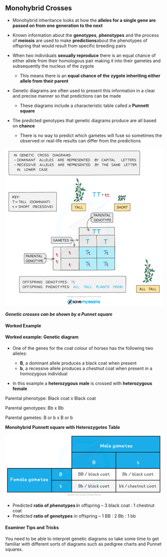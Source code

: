 ## Monohybrid Crosses

* Monohybrid inheritance looks at how the **alleles for a single gene are passed on from one generation to the next**
* Known information about the **genotypes**, **phenotypes** and the process of **meiosis** are used to make **predictions**about the phenotypes of offspring that would result from specific breeding pairs
* When two individuals **sexually reproduce** there is an equal chance of either allele from their homologous pair making it into their gametes and subsequently the nucleus of the zygote

  + This means there is an **equal chance of the zygote inheriting either allele from their parent**
* Genetic diagrams are often used to present this information in a clear and precise manner so that predictions can be made

  + These diagrams include a characteristic table called a **Punnett square**
* The predicted genotypes that genetic diagrams produce are all based on **chance**

  + There is no way to predict which gametes will fuse so sometimes the observed or real-life results can differ from the predictions

![F1 genetic cross](F1-genetic-cross.png)

***Genetic crosses can be shown by a Punnet square***

#### Worked Example

#### Worked example: Genetic diagram

* One of the genes for the coat colour of horses has the following two alleles:

  + **B**, a dominant allele produces a black coat when present
  + **b**, a recessive allele produces a chestnut coat when present in a homozygous individual
* In this example a **heterozygous** **male** is crossed with **heterozygous** **female**

Parental phenotype: Black coat x Black coat

Parental genotypes: Bb x Bb

Parental gametes: B or b x B or b

**Monohybrid Punnett square with Heterozygotes Table**

![Monohybrid Punnett Square with Heterozygotes Table](Monohybrid-Punnett-Square-with-Heterozygotes-TableMonohybrid-Punnett-Square-with-Heterozygotes-Table.png)

* Predicted **ratio of phenotypes i**n offspring – 3 black coat : 1 chestnut coat
* Predicted **ratio of genotypes** in offspring – 1 BB : 2 Bb : 1 bb

#### Examiner Tips and Tricks

You need to be able to interpret genetic diagrams so take some time to get familiar with different sorts of diagrams such as pedigree charts and Punnet squares.